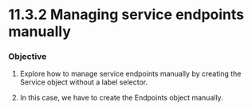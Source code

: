 # 11.3.2 Managing service endpoints manually


### Objective

1. Explore how to manage service endpoints manually by creating the Service object without a label selector.

2. In this case, we have to create the Endpoints object manually.
